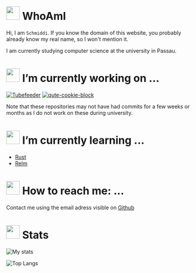 # <img src="https://github.com/images/icons/emoji/bust_in_silhouette.png" height="36"> WhoAmI

Hi, I am `Schmiddi`.
If you know the domain of this website, you probably already know my real name, so I won't mention it.

I am currently studying computer science at the university in Passau.

# <img src="https://github.com/images/icons/emoji/telescope.png" height="36"> I’m currently working on ...

[![Tubefeeder](https://github-readme-stats.vercel.app/api/pin/?username=schmiddiii&repo=Tubefeeder)](https://github.com/schmiddiii/Tubefeeder)
[![qute-cookie-block](https://github-readme-stats.vercel.app/api/pin/?username=schmiddiii&repo=qute-cookie-block)](https://github.com/schmiddiii/qute-cookie-block)

Note that these repositories may not have had commits for a few weeks or months as I do not work on these during university. 

# <img src="https://github.com/images/icons/emoji/seedling.png" height="36"> I’m currently learning ...
- [Rust](https://www.rust-lang.org/)
- [Relm](https://github.com/antoyo/relm)

# <img src="https://github.com/images/icons/emoji/mailbox.png" height="36"> How to reach me: ...

Contact me using the email adress visible on [Github](https://github.com/Schmiddiii)

# <img src="https://github.com/images/icons/emoji/chart_with_upwards_trend.png" height="36"> Stats
![My stats](https://github-readme-stats.vercel.app/api?username=schmiddiii&show_icons=true&include_all_commits=true)

![Top Langs](https://github-readme-stats.vercel.app/api/top-langs/?username=schmiddiii&layout=compact)
